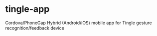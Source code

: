 # tingle-app
Cordova/PhoneGap Hybrid (Android/iOS) mobile app for Tingle gesture recognition/feedback device
